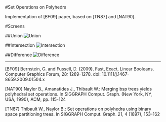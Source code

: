 #Set Operations on Polyhedra

Implementation of [BF09] paper, based on [TN87] and [NAT90].

#Screens

##Union
![Union](http://i.imgur.com/2jkiace.png)

##Intersection
![Intersection](http://i.imgur.com/xmoR3b7.png)

##Difference
![Difference](http://i.imgur.com/A8SQH4e.png)

----------------------------------------------------------------------

[BF09] Bernstein, G. and Fussell, D. (2009), Fast, Exact, Linear Booleans.
Computer Graphics Forum, 28: 1269–1278. doi: 10.1111/j.1467-8659.2009.01504.x

[NAT90] Naylor B., Amanatides J., Thibault W.: Merging bsp trees yields
polyhedral set operations. In SIGGRAPH Comput. Graph. (New York, NY, USA, 1990),
ACM, pp. 115-124

[TN87] Thibault W., Naylor B.: Set operations on polyhedra using binary space
partitioning trees. In SIGGRAPH Comput. Graph. 21, 4 (1897), 153-162
